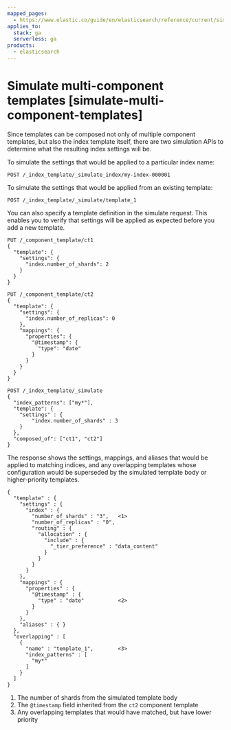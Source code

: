 ```yaml
---
mapped_pages:
  - https://www.elastic.co/guide/en/elasticsearch/reference/current/simulate-multi-component-templates.html
applies_to:
  stack: ga
  serverless: ga
products:
  - elasticsearch
---
```


# Simulate multi-component templates [simulate-multi-component-templates]

Since templates can be composed not only of multiple component templates, but also the index template itself, there are two simulation APIs to determine what the resulting index settings will be.

To simulate the settings that would be applied to a particular index name:

```console
POST /_index_template/_simulate_index/my-index-000001
```

To simulate the settings that would be applied from an existing template:

```console
POST /_index_template/_simulate/template_1
```

You can also specify a template definition in the simulate request. This enables you to verify that settings will be applied as expected before you add a new template.

```console
PUT /_component_template/ct1
{
  "template": {
    "settings": {
      "index.number_of_shards": 2
    }
  }
}

PUT /_component_template/ct2
{
  "template": {
    "settings": {
      "index.number_of_replicas": 0
    },
    "mappings": {
      "properties": {
        "@timestamp": {
          "type": "date"
        }
      }
    }
  }
}

POST /_index_template/_simulate
{
  "index_patterns": ["my*"],
  "template": {
    "settings" : {
        "index.number_of_shards" : 3
    }
  },
  "composed_of": ["ct1", "ct2"]
}
```

The response shows the settings, mappings, and aliases that would be applied to matching indices, and any overlapping templates whose configuration would be superseded by the simulated template body or higher-priority templates.

```console-result
{
  "template" : {
    "settings" : {
      "index" : {
        "number_of_shards" : "3",   <1>
        "number_of_replicas" : "0",
        "routing" : {
          "allocation" : {
            "include" : {
              "_tier_preference" : "data_content"
            }
          }
        }
      }
    },
    "mappings" : {
      "properties" : {
        "@timestamp" : {
          "type" : "date"           <2>
        }
      }
    },
    "aliases" : { }
  },
  "overlapping" : [
    {
      "name" : "template_1",        <3>
      "index_patterns" : [
        "my*"
      ]
    }
  ]
}
```

1. The number of shards from the simulated template body
2. The `@timestamp` field inherited from the `ct2` component template
3. Any overlapping templates that would have matched, but have lower priority


